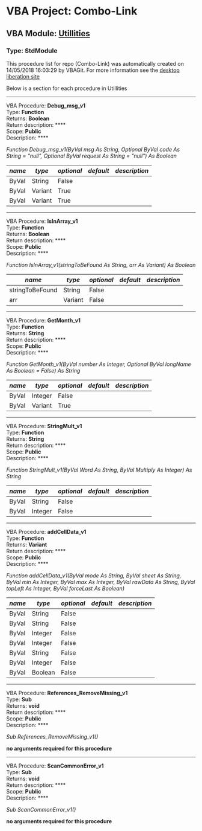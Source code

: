 # VBA Project: **Combo-Link**
## VBA Module: **[Utillities](/scripts/Utillities.vba "source is here")**
### Type: StdModule  

This procedure list for repo (Combo-Link) was automatically created on 14/05/2018 16:03:29 by VBAGit.
For more information see the [desktop liberation site](http://ramblings.mcpher.com/Home/excelquirks/drivesdk/gettinggithubready "desktop liberation")

Below is a section for each procedure in Utillities

---
VBA Procedure: **Debug_msg_v1**  
Type: **Function**  
Returns: **Boolean**  
Return description: ****  
Scope: **Public**  
Description: ****  

*Function Debug_msg_v1(ByVal msg As String, Optional ByVal code As String = "null", Optional ByVal request As String = "null") As Boolean*  

*name*|*type*|*optional*|*default*|*description*
---|---|---|---|---
ByVal|String|False||
ByVal|Variant|True||
ByVal|Variant|True||


---
VBA Procedure: **IsInArray_v1**  
Type: **Function**  
Returns: **Boolean**  
Return description: ****  
Scope: **Public**  
Description: ****  

*Function IsInArray_v1(stringToBeFound As String, arr As Variant) As Boolean*  

*name*|*type*|*optional*|*default*|*description*
---|---|---|---|---
stringToBeFound|String|False||
arr|Variant|False||


---
VBA Procedure: **GetMonth_v1**  
Type: **Function**  
Returns: **String**  
Return description: ****  
Scope: **Public**  
Description: ****  

*Function GetMonth_v1(ByVal number As Integer, Optional ByVal longName As Boolean = False) As String*  

*name*|*type*|*optional*|*default*|*description*
---|---|---|---|---
ByVal|Integer|False||
ByVal|Variant|True||


---
VBA Procedure: **StringMult_v1**  
Type: **Function**  
Returns: **String**  
Return description: ****  
Scope: **Public**  
Description: ****  

*Function StringMult_v1(ByVal Word As String, ByVal Multiply As Integer) As String*  

*name*|*type*|*optional*|*default*|*description*
---|---|---|---|---
ByVal|String|False||
ByVal|Integer|False||


---
VBA Procedure: **addCellData_v1**  
Type: **Function**  
Returns: **Variant**  
Return description: ****  
Scope: **Public**  
Description: ****  

*Function addCellData_v1(ByVal mode As String, ByVal sheet As String, ByVal min As Integer, ByVal max As Integer, ByVal rawData As String, ByVal topLeft As Integer, ByVal forceLast As Boolean)*  

*name*|*type*|*optional*|*default*|*description*
---|---|---|---|---
ByVal|String|False||
ByVal|String|False||
ByVal|Integer|False||
ByVal|Integer|False||
ByVal|String|False||
ByVal|Integer|False||
ByVal|Boolean|False||


---
VBA Procedure: **References_RemoveMissing_v1**  
Type: **Sub**  
Returns: **void**  
Return description: ****  
Scope: **Public**  
Description: ****  

*Sub References_RemoveMissing_v1()*  

**no arguments required for this procedure**


---
VBA Procedure: **ScanCommonError_v1**  
Type: **Sub**  
Returns: **void**  
Return description: ****  
Scope: **Public**  
Description: ****  

*Sub ScanCommonError_v1()*  

**no arguments required for this procedure**
